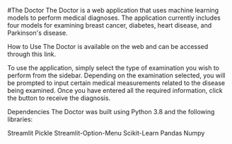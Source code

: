#The Doctor
The Doctor is a web application that uses machine learning models to perform medical diagnoses. The application currently includes four models for examining breast cancer, diabetes, heart disease, and Parkinson's disease.

How to Use
The Doctor is available on the web and can be accessed through this link.

To use the application, simply select the type of examination you wish to perform from the sidebar. Depending on the examination selected, you will be prompted to input certain medical measurements related to the disease being examined. Once you have entered all the required information, click the button to receive the diagnosis.

Dependencies
The Doctor was built using Python 3.8 and the following libraries:

Streamlit
Pickle
Streamlit-Option-Menu
Scikit-Learn
Pandas
Numpy
